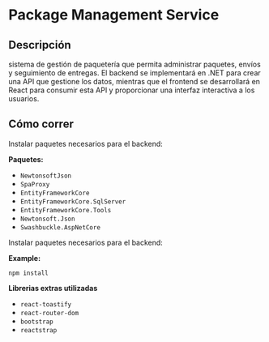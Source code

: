 # Package Management Service

## Descripción

sistema de gestión de paquetería que permita administrar paquetes, envíos y seguimiento de entregas. 
El backend se implementará en .NET para crear una API que gestione los datos, mientras que el frontend 
se desarrollará en React para consumir esta API y proporcionar una interfaz interactiva a los usuarios.

## Cómo correr
Instalar paquetes necesarios para el backend:

**Paquetes:**
- `NewtonsoftJson`
- `SpaProxy`
- `EntityFrameworkCore`
- `EntityFrameworkCore.SqlServer`
- `EntityFrameworkCore.Tools`
- `Newtonsoft.Json`
- `Swashbuckle.AspNetCore`

Instalar paquetes necesarios para el backend:

**Example:**
```Terminal:
npm install
```

**Librerias extras utilizadas**
- `react-toastify`
- `react-router-dom`
- `bootstrap`
- `reactstrap`
